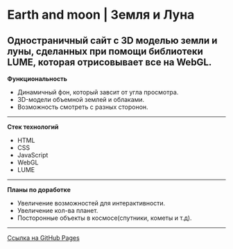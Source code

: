 # Earth and moon | Земля и Луна

Одностраничный сайт с 3D моделью земли и луны, сделанных при помощи библиотеки LUME, которая отрисовывает все на WebGL.
----
**Функциональность** 
 * Динамичный фон, который завсит от угла просмотра.
 * 3D-модели объемной землей и облаками.
 * Возможность смотреть с разных сторонон.
----
**Стек технологий**
 * HTML
 * CSS
 * JavaScript
 * WebGL
 * LUME
----
**Планы по доработке**
* Увеличение возможностей для интерактивности.
* Увеличение кол-ва планет.
* Посторонные объекты в космосе(спутники, кометы и т.д).
----
[Ссылка на GitHub Pages](https://denissuvorovsky.github.io/earth-and-moon/)
